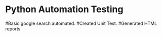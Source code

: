 # Python Automation Testing

#Basic google search automated.
#Created Unit Test.
#Generated HTML reports

